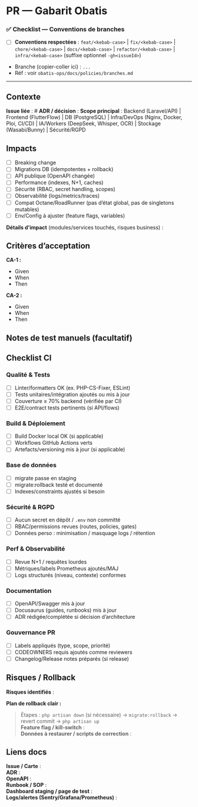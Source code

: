 # PR — Gabarit Obatis

### ✅ Checklist — Conventions de branches
- [ ] **Conventions respectées** : `feat/<kebab-case>` | `fix/<kebab-case>` | `chore/<kebab-case>` | `docs/<kebab-case>` | `refactor/<kebab-case>` | `infra/<kebab-case>` (suffixe optionnel `-gh<issueId>`)
- Branche (copier-coller ici) : `...`
- Réf : voir `obatis-ops/docs/policies/branches.md`

---

## Contexte
**Issue liée** : #
**ADR / décision** :
**Scope principal** : Backend (Laravel/API) | Frontend (FlutterFlow) | DB (PostgreSQL) | Infra/DevOps (Nginx, Docker, Ploi, CI/CD) | IA/Workers (DeepSeek, Whisper, OCR) | Stockage (Wasabi/Bunny) | Sécurité/RGPD

## Impacts
- [ ] Breaking change
- [ ] Migrations DB (idempotentes + rollback)
- [ ] API publique (OpenAPI changée)
- [ ] Performance (indexes, N+1, caches)
- [ ] Sécurité (RBAC, secret handling, scopes)
- [ ] Observabilité (logs/metrics/traces)
- [ ] Compat Octane/RoadRunner (pas d’état global, pas de singletons mutables)
- [ ] Env/Config à ajuster (feature flags, variables)

**Détails d’impact** (modules/services touchés, risques business) :

## Critères d’acceptation
**CA-1 :**
- Given
- When
- Then

**CA-2 :**
- Given
- When
- Then

## Notes de test manuels (facultatif)


## Checklist CI

### Qualité & Tests
- [ ] Linter/formatters OK (ex. PHP-CS-Fixer, ESLint)
- [ ] Tests unitaires/intégration ajoutés ou mis à jour
- [ ] Couverture ≥ 70% backend (vérifiée par CI)
- [ ] E2E/contract tests pertinents (si API/flows)

### Build & Déploiement
- [ ] Build Docker local OK (si applicable)
- [ ] Workflows GitHub Actions verts
- [ ] Artefacts/versioning mis à jour (si applicable)

### Base de données
- [ ] migrate passe en staging
- [ ] migrate:rollback testé et documenté
- [ ] Indexes/constraints ajustés si besoin

### Sécurité & RGPD
- [ ] Aucun secret en dépôt / `.env` non committé
- [ ] RBAC/permissions revues (routes, policies, gates)
- [ ] Données perso : minimisation / masquage logs / rétention

### Perf & Observabilité
- [ ] Revue N+1 / requêtes lourdes
- [ ] Métriques/labels Prometheus ajoutés/MAJ
- [ ] Logs structurés (niveau, contexte) conformes

### Documentation
- [ ] OpenAPI/Swagger mis à jour
- [ ] Docusaurus (guides, runbooks) mis à jour
- [ ] ADR rédigée/complétée si décision d’architecture

### Gouvernance PR
- [ ] Labels appliqués (type, scope, priorité)
- [ ] CODEOWNERS requis ajoutés comme reviewers
- [ ] Changelog/Release notes préparés (si release)

## Risques / Rollback
**Risques identifiés** :

**Plan de rollback clair :**
> Étapes : `php artisan down` (si nécessaire) → `migrate:rollback` → revert commit → `php artisan up`  
**Feature flag / kill-switch** :  
**Données à restaurer / scripts de correction** :

## Liens docs
**Issue / Carte** :  
**ADR** :  
**OpenAPI** :  
**Runbook / SOP** :  
**Dashboard staging / page de test** :  
**Logs/alertes (Sentry/Grafana/Prometheus)** :
